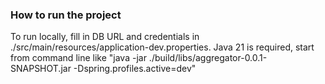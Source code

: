 ### How to run the project
To run locally, fill in DB URL and credentials in ./src/main/resources/application-dev.properties.
Java 21 is required, start from command line like 
"java -jar ./build/libs/aggregator-0.0.1-SNAPSHOT.jar -Dspring.profiles.active=dev" 

